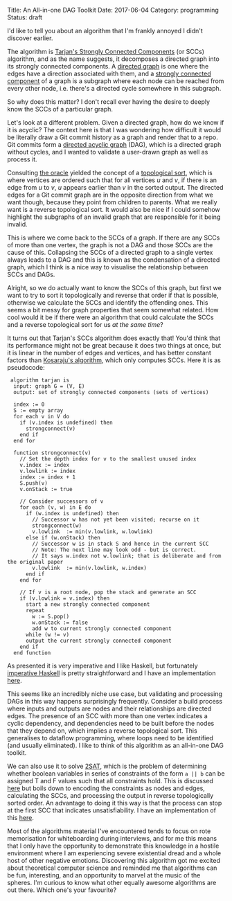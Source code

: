 Title: An All-in-one DAG Toolkit
Date: 2017-06-04
Category: programming
Status: draft

I'd like to tell you about an algorithm that I'm frankly annoyed I didn't
discover earlier.

The algorithm is [Tarjan's Strongly Connected
Components](https://en.wikipedia.org/wiki/Tarjan%27s_strongly_connected_components_algorithm)
(or SCCs) algorithm, and as the name suggests, it decomposes a directed graph
into its strongly connected components. A [directed
graph](https://en.wikipedia.org/wiki/Directed_graph) is one where the edges
have a direction associated with them, and a [strongly connected
component](https://en.wikipedia.org/wiki/Strongly_connected_component) of a
graph is a subgraph where each node can be reached from every other node, i.e.
there's a directed cycle somewhere in this subgraph.

So why does this matter? I don't recall ever having the desire to deeply know
the SCCs of a particular graph.

Let's look at a different problem. Given a directed graph, how do we know if it
is acyclic? The context here is that I was wondering how difficult it would be
literally draw a Git commit history as a graph and render that to a repo. Git
commits form a [directed acyclic
graph](https://en.wikipedia.org/wiki/Directed_acyclic_graph) (DAG), which is a
directed graph without cycles, and I wanted to validate a user-drawn graph as
well as process it.

Consulting [the
oracle](https://stackoverflow.com/questions/583876/how-do-i-check-if-a-directed-graph-is-acyclic)
yielded the concept of a [topological
sort](https://en.wikipedia.org/wiki/Topological_sorting), which is where
vertices are ordered such that for all vertices _u_ and _v_, if there is an
edge from _u_ to _v_, _u_ appears earlier than _v_ in the sorted output.  The
directed edges for a Git commit graph are in the opposite direction from what
we want though, because they point from children to parents. What we really
want is a reverse topological sort. It would also be nice if I could somehow
highlight the subgraphs of an invalid graph that are responsible for it being
invalid.

This is where we come back to the SCCs of a graph. If there are any SCCs of
more than one vertex, the graph is not a DAG and those SCCs are the cause of
this.  Collapsing the SCCs of a directed graph to a single vertex always leads
to a DAG and this is known as the condensation of a directed graph, which I
think is a nice way to visualise the relationship between SCCs and DAGs.

Alright, so we do actually want to know the SCCs of this graph, but first we
want to try to sort it topologically and reverse that order if that is
possible, otherwise we calculate the SCCs and identify the offending ones. This
seems a bit messy for graph properties that seem somewhat related. How cool
would it be if there were an algorithm that could calculate the SCCs and a
reverse topological sort for us *at the same time*?

It turns out that Tarjan's SCCs algorithm does exactly that! You'd think that
its performance might not be great because it does two things at once, but it
is linear in the number of edges and vertices, and has better constant factors
than [Kosaraju's
algorithm](https://en.wikipedia.org/wiki/Kosaraju's_algorithm), which only
computes SCCs. Here it is as pseudocode:

```
 algorithm tarjan is
  input: graph G = (V, E)
  output: set of strongly connected components (sets of vertices)

  index := 0
  S := empty array
  for each v in V do
    if (v.index is undefined) then
      strongconnect(v)
    end if
  end for

  function strongconnect(v)
    // Set the depth index for v to the smallest unused index
    v.index := index
    v.lowlink := index
    index := index + 1
    S.push(v)
    v.onStack := true

    // Consider successors of v
    for each (v, w) in E do
      if (w.index is undefined) then
        // Successor w has not yet been visited; recurse on it
        strongconnect(w)
        v.lowlink  := min(v.lowlink, w.lowlink)
      else if (w.onStack) then
        // Successor w is in stack S and hence in the current SCC
        // Note: The next line may look odd - but is correct.
        // It says w.index not w.lowlink; that is deliberate and from the original paper
        v.lowlink  := min(v.lowlink, w.index)
      end if
    end for

    // If v is a root node, pop the stack and generate an SCC
    if (v.lowlink = v.index) then
      start a new strongly connected component
      repeat
        w := S.pop()
        w.onStack := false
        add w to current strongly connected component
      while (w != v)
      output the current strongly connected component
    end if
  end function
```

As presented it is very imperative and I like Haskell, but fortunately
[imperative
Haskell](http://vaibhavsagar.com/blog/2017/05/29/imperative-haskell/) is pretty
straightforward and I have an implementation
[here](https://github.com/vaibhavsagar/courses/blob/master/algorithms1/week4/SCC.ipynb).

This seems like an incredibly niche use case, but validating and processing
DAGs in this way happens surprisingly frequently. Consider a build process
where inputs and outputs are nodes and their relationships are directed edges.
The presence of an SCC with more than one vertex indicates a cyclic dependency,
and dependencies need to be built before the nodes that they depend on, which
implies a reverse topological sort. This generalises to dataflow programming,
where loops need to be identified (and usually eliminated). I like to think of
this algorithm as an all-in-one DAG toolkit.

We can also use it to solve
[2SAT](https://en.wikipedia.org/wiki/2-satisfiability), which is the problem of
determining whether boolean variables in series of constraints of the form `a
|| b` can be assigned T and F values such that all constraints hold. This is
discussed [here]() but boils down to encoding the constraints as nodes and
edges, calculating the SCCs, and processing the output in reverse topologically
sorted order. An advantage to doing it this way is that the process can stop at
the first SCC that indicates unsatisfiability. I have an implementation of this
[here](https://github.com/vaibhavsagar/courses/blob/master/algorithms2/week6/Week6.ipynb).

Most of the algorithms material I've encountered tends to focus on rote
memorisation for whiteboarding during interviews, and for me this means that I
only have the opportunity to demonstrate this knowledge in a hostile
environment where I am experiencing severe existential dread and a whole host
of other negative emotions. Discovering this algorithm got me excited about
theoretical computer science and reminded me that algorithms can be fun,
interesting, and an opportunity to marvel at the music of the spheres. I'm
curious to know what other equally awesome algorithms are out there. Which
one's your favourite?
